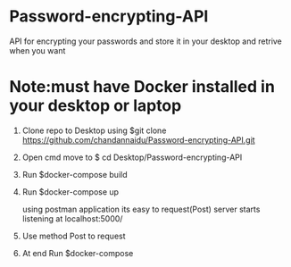 # Password-encrypting-API
API for encrypting your passwords and store it in your desktop and retrive when you want 

# Note:must have Docker installed in your desktop or laptop

 1) Clone repo to Desktop using $git clone https://github.com/chandannaidu/Password-encrypting-API.git
 2) Open cmd move to $ cd Desktop/Password-encrypting-API
 3) Run $docker-compose build 
 4) Run $docker-compose up
    
    using postman application its easy to request(Post)
    server starts listening at localhost:5000/
    
 5) Use method Post to request 
 6) At end Run $docker-compose  
